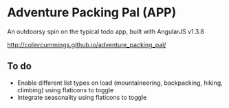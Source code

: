 # Adventure Packing Pal (APP)
An outdoorsy spin on the typical todo app, built with AngularJS v1.3.8

http://colinrcummings.github.io/adventure_packing_pal/

## To do
- Enable different list types on load (mountaineering, backpacking, hiking, climbing) using flaticons to toggle
- Integrate seasonality using flaticons to toggle
